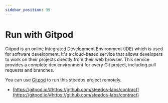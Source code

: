 ```yaml
---
sidebar_position: 99
---
```


# Run with Gitpod

Gitpod is an online Integrated Development Environment (IDE) which is used for software development. It's a cloud-based service that allows developers to work on their projects directly from their web browser. This service provides a complete dev environment for every Git project, including pull requests and branches.

You can use [Gitpod](https://gitpod.io/) to run this steedos project remotely.

- [https://gitpod.io/#https://github.com/steedos-labs/contract](https://gitpod.io/#https://github.com/steedos-labs/contract)


